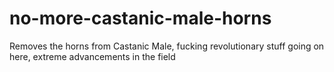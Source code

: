 # no-more-castanic-male-horns

Removes the horns from Castanic Male, fucking revolutionary stuff going on here, extreme advancements in the field
